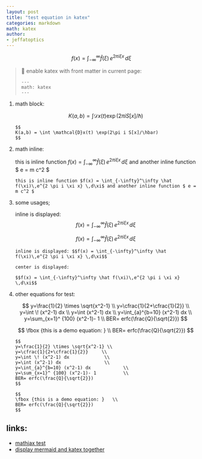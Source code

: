 ```yaml
---
layout: post
title: "test equation in katex"
categories: markdown
math: katex
author:
- jeffatoptics
---
```


$$
f(x) = \int_{-\infty}^\infty \hat f(\xi)\,e^{2 \pi i \xi x} \,d\xi
$$

> 📝 enable katex with front matter in current page:
> ```
> ---
> math: katex
> ---
> ```

1. math block:

    $$
    K(a,b) = \int \mathcal{D}x(t) \exp(2\pi i S[x]/\hbar)
    $$
    ```
    $$
    K(a,b) = \int \mathcal{D}x(t) \exp(2\pi i S[x]/\hbar)
    $$
    ```
1. math inline:

    this is inline function $f(x) = \int_{-\infty}^\infty \hat f(\xi)\,e^{2 \pi i \xi x} \,d\xi$ and another inline function $ e = m c^2 $

    ```
    this is inline function $f(x) = \int_{-\infty}^\infty \hat f(\xi)\,e^{2 \pi i \xi x} \,d\xi$ and another inline function $ e = m c^2 $
    ```
1.  some usages;
    
    inline is displayed: $$f(x) = \int_{-\infty}^\infty \hat f(\xi)\,e^{2 \pi i \xi x} \,d\xi$$

    $$f(x) = \int_{-\infty}^\infty \hat f(\xi)\,e^{2 \pi i \xi x} \,d\xi$$
    ```
    inline is displayed: $$f(x) = \int_{-\infty}^\infty \hat f(\xi)\,e^{2 \pi i \xi x} \,d\xi$$

    center is displayed:

    $$f(x) = \int_{-\infty}^\infty \hat f(\xi)\,e^{2 \pi i \xi x} \,d\xi$$
    ```
1. other equations for test:
    
    $$
    y=\frac{1}{2} \times \sqrt{x^2-1} \\
    y=\cfrac{1}{2+\cfrac{1}{2}}     \\
    y=\int \! (x^2-1) dx             \\
    y=\int (x^2-1) dx                \\
    y=\int_{a}^{b=10} (x^2-1) dx            \\
    y=\sum_{x=1}^ {100} (x^2-1)- 1          \\
    BER= erfc(\frac{Q}{\sqrt{2}})
    $$
    
    $$
    \fbox {this is a demo equation: }   \\
    BER= erfc(\frac{Q}{\sqrt{2}})
    $$

    ```
    $$
    y=\frac{1}{2} \times \sqrt{x^2-1} \\
    y=\cfrac{1}{2+\cfrac{1}{2}}     \\
    y=\int \! (x^2-1) dx             \\
    y=\int (x^2-1) dx                \\
    y=\int_{a}^{b=10} (x^2-1) dx            \\
    y=\sum_{x=1}^ {100} (x^2-1)- 1          \\
    BER= erfc(\frac{Q}{\sqrt{2}})
    $$
    
    $$
    \fbox {this is a demo equation: }   \\
    BER= erfc(\frac{Q}{\sqrt{2}})
    $$
    ```
## links:

- [mathjax test](2022-04-29-test-equation-mathjax.md)
- [display mermaid and katex together](./2022-04-28-test-katex-with-mermaid.md)
